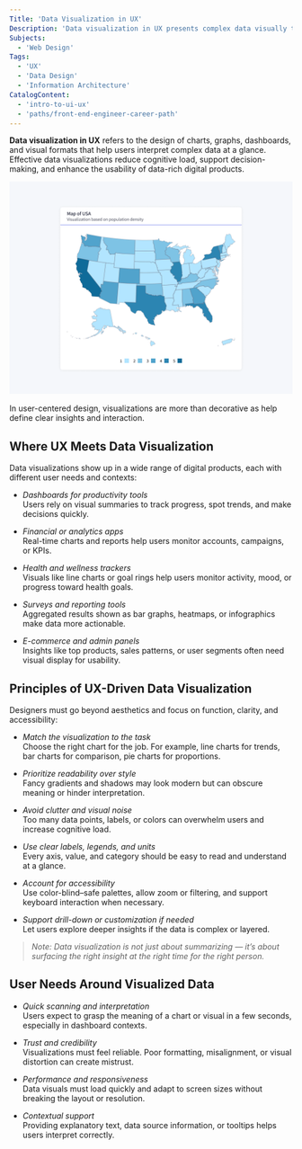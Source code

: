 ```yaml
---
Title: 'Data Visualization in UX'
Description: 'Data visualization in UX presents complex data visually to support user understanding and action.'
Subjects:
  - 'Web Design'
Tags:
  - 'UX'
  - 'Data Design'
  - 'Information Architecture'
CatalogContent:
  - 'intro-to-ui-ux'
  - 'paths/front-end-engineer-career-path'
---
```


**Data visualization in UX** refers to the design of charts, graphs, dashboards, and visual formats that help users interpret complex data at a glance. Effective data visualizations reduce cognitive load, support decision-making, and enhance the usability of data-rich digital products.

![Map of USA that shows population density](https://raw.githubusercontent.com/Codecademy/docs/main/media/data-viz-in-ux-img-1.png)

In user-centered design, visualizations are more than decorative as help define clear insights and interaction.

## Where UX Meets Data Visualization

Data visualizations show up in a wide range of digital products, each with different user needs and contexts:

- _Dashboards for productivity tools_  
  Users rely on visual summaries to track progress, spot trends, and make decisions quickly.

- _Financial or analytics apps_  
  Real-time charts and reports help users monitor accounts, campaigns, or KPIs.

- _Health and wellness trackers_  
  Visuals like line charts or goal rings help users monitor activity, mood, or progress toward health goals.

- _Surveys and reporting tools_  
  Aggregated results shown as bar graphs, heatmaps, or infographics make data more actionable.

- _E-commerce and admin panels_  
  Insights like top products, sales patterns, or user segments often need visual display for usability.

## Principles of UX-Driven Data Visualization

Designers must go beyond aesthetics and focus on function, clarity, and accessibility:

- _Match the visualization to the task_  
  Choose the right chart for the job. For example, line charts for trends, bar charts for comparison, pie charts for proportions.

- _Prioritize readability over style_  
  Fancy gradients and shadows may look modern but can obscure meaning or hinder interpretation.

- _Avoid clutter and visual noise_  
  Too many data points, labels, or colors can overwhelm users and increase cognitive load.

- _Use clear labels, legends, and units_  
  Every axis, value, and category should be easy to read and understand at a glance.

- _Account for accessibility_  
  Use color-blind–safe palettes, allow zoom or filtering, and support keyboard interaction when necessary.

- _Support drill-down or customization if needed_  
  Let users explore deeper insights if the data is complex or layered.

> _Note: Data visualization is not just about summarizing — it’s about surfacing the right insight at the right time for the right person._

## User Needs Around Visualized Data

- _Quick scanning and interpretation_  
  Users expect to grasp the meaning of a chart or visual in a few seconds, especially in dashboard contexts.

- _Trust and credibility_  
  Visualizations must feel reliable. Poor formatting, misalignment, or visual distortion can create mistrust.

- _Performance and responsiveness_  
  Data visuals must load quickly and adapt to screen sizes without breaking the layout or resolution.

- _Contextual support_  
  Providing explanatory text, data source information, or tooltips helps users interpret correctly.

